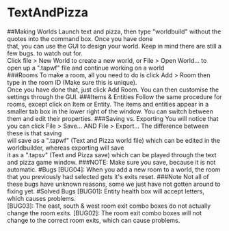 # TextAndPizza
##Making Worlds
Launch text and pizza, then type "worldbuild" without the quotes into the command box. Once you have done <br />
that, you can use the GUI to design your world. Keep in mind there are still a few bugs. to watch out for. <br />
Click file > New World to create a new world, or File > Open World... to open up a ".tapwf" file and continue working on a world <br />
###Rooms
To make a room, all you need to do is click Add > Room then type in the room ID (Make sure this is unique). <br />
Once you have done that, just click Add Room. You can then customise the settings through the GUI.
###Items & Entities
Follow the same procedure for rooms, except click on Item or Entity. The items and entities appear in a <br />
smaller tab box in the lower right of the window. You can switch between them and edit their properties.
###Saving vs. Exporting
You will notice that you can click File > Save... AND File > Export... The difference between these is that saving <br />
will save as a ".tapwf" (Text and Pizza world file) which can be edited in the worldbuilder, whereas exporting will save <br />
it as a ".tapsv" (Text and Pizza save) which can be played through the text and pizza game window.
###NOTE:
Make sure you save, because it is not automatic.
#Bugs
[BUG04]: When you add a new room to a world, the room that you previously had selected gets it's exits reset.
###Note
Not all of these bugs have unknown reasons, some we just have not gotten around to fixing yet.
#Solved Bugs
[BUG01]: Entity health box will accept letters, which causes problems. <br />
[BUG03]: The east, south & west room exit combo boxes do not actually change the room exits.
[BUG02]: The room exit combo boxes will not change to the correct room exits, which can cause problems.
